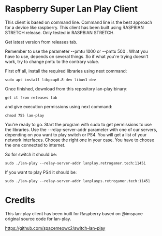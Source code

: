 # Raspberry Super Lan Play Client

This client is based on command line. Command line is the best approach for a device like raspberry. This client has been built using RASPBIAN STRETCH release. Only tested in RASPBIAN STRETCH.

Get latest version from releases tab.

Remember to use the parameter --pmtu 1000 or --pmtu 500 . What you have to use, depends on several things. So if what you're trying doesn't work, try to change pmtu to the contrary value.

First off all, install the required libraries using next command:

```
sudo apt install libpcap0.8-dev libuv1-dev
```

Once finished, download from this repository lan-play binary:

```
get it from releases tab
```

and give execution permissions using next command:

```
chmod 755 lan-play
```

You're ready to go. Start the program with sudo to get permissions to use the libraries. Use the --relay-server-addr parameter with one of our servers, depending on you want to play switch or PS4. You will get a list of your network interfaces. Choose the right one in your case. You have to choose the one connected to internet.

So for switch it should be:

```
sudo ./lan-play --relay-server-addr lanplay.retrogamer.tech:11451
```

If you want to play PS4 it should be:

```
sudo ./lan-play --relay-server-addr lanplayps.retrogamer.tech:11451
```

# Credits

This lan-play client has been built for Raspberry based on @imspace original source code for lan-play.

https://github.com/spacemeowx2/switch-lan-play

